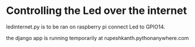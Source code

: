 # Controlling the Led over the internet

ledinternet.py is to be ran on raspberry pi
connect Led to GPIO14. 

the django app is running temporarily at rupeshkanth.pythonanywhere.com